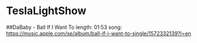 # TeslaLightShow

##DaBaby - Ball If I Want To
length: 01:53
song: https://music.apple.com/se/album/ball-if-i-want-to-single/1572332139?l=en
